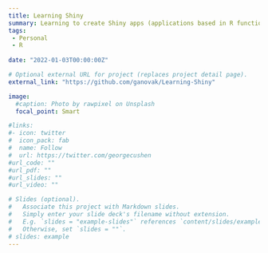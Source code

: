 ```yaml
---
title: Learning Shiny
summary: Learning to create Shiny apps (applications based in R functionality and syntax) to be used as introductory statistics learning aids
tags:
 - Personal
 - R
 
date: "2022-01-03T00:00:00Z"

# Optional external URL for project (replaces project detail page).
external_link: "https://github.com/ganovak/Learning-Shiny"

image:
  #caption: Photo by rawpixel on Unsplash
  focal_point: Smart

#links:
#- icon: twitter
#  icon_pack: fab
#  name: Follow
#  url: https://twitter.com/georgecushen
#url_code: ""
#url_pdf: ""
#url_slides: ""
#url_video: ""

# Slides (optional).
#   Associate this project with Markdown slides.
#   Simply enter your slide deck's filename without extension.
#   E.g. `slides = "example-slides"` references `content/slides/example-slides.md`.
#   Otherwise, set `slides = ""`.
# slides: example
---
```

